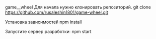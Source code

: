 game__wheel
Для начала нужно клонировать репозиторий. 
git clone https://github.com/rusaleshin1801/game-wheel.git

Установка зависимостей 
npm install

Запустите сервер разработки: 
npm start
